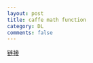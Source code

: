 ```yaml
---
layout: post
title: caffe math function
category: DL
comments: false
---
```

[链接](http://blog.csdn.net/seven_first/article/details/47378697)
